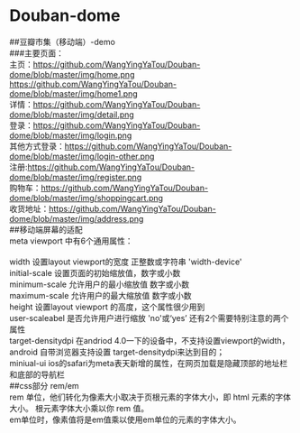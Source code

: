 # Douban-dome
##豆瓣市集（移动端）-demo<br>
###主要页面：<br>
主页：https://github.com/WangYingYaTou/Douban-dome/blob/master/img/home.png <br>
     https://github.com/WangYingYaTou/Douban-dome/blob/master/img/home1.png<br>
详情：https://github.com/WangYingYaTou/Douban-dome/blob/master/img/detail.png<br>
登录：https://github.com/WangYingYaTou/Douban-dome/blob/master/img/login.png<br>
其他方式登录：https://github.com/WangYingYaTou/Douban-dome/blob/master/img/login-other.png<br>
注册:https://github.com/WangYingYaTou/Douban-dome/blob/master/img/register.png<br>
购物车：https://github.com/WangYingYaTou/Douban-dome/blob/master/img/shoppingcart.png<br>
收货地址：https://github.com/WangYingYaTou/Douban-dome/blob/master/img/address.png<br>
##移动端屏幕的适配
  　<meta name="viewport" content="width=device-width"><br>
    meta viewport 中有6个通用属性：<br>
      <br>width 设置layout viewport的宽度 正整数或字符串 'width-device'<br>
      initial-scale 设置页面的初始缩放值，数字或小数<br>
      minimum-scale 允许用户的最小缩放值 数字或小数<br>
      maximum-scale 允许用户的最大缩放值 数字或小数<br>
      height 设置layout viewport 的高度，这个属性很少用到<br>
      user-scaleabel 是否允许用户进行缩放 'no'或‘yes’ 还有2个需要特别注意的两个属性<br>
      target-densitydpi 在andriod 4.0一下的设备中，不支持设置viewport的width，android 自带浏览器支持设置 target-densitydpi来达到目的；<br>
      miniual-ui ios的safari为meta表天新增的属性，在网页加载是隐藏顶部的地址栏和底部的导航栏<br>
  ##css部分
     rem/em
     <br> rem 单位，他们转化为像素大小取决于页根元素的字体大小，即 html 元素的字体大小。 根元素字体大小乘以你 rem 值。<br>
          em单位时，像素值将是em值乘以使用em单位的元素的字体大小。<br>
